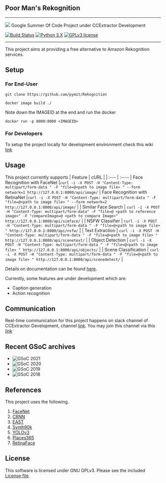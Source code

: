 ## Poor Man's Rekognition
---
![](https://www.ccextractor.org/_media/public:gsoc:gsoc-cc.png)
Google Summer Of Code Project under CCExtractor Development

[![Build Status](https://travis-ci.org/ccextractor/Rekognition.svg?branch=master)](https://travis-ci.org/CCExtractor/Rekognition)
[![Python 3.X](https://img.shields.io/badge/python-3.X-blue.svg)](https://www.python.org/downloads/)
[![GPLv3 license](https://img.shields.io/badge/License-GPLv3-blue.svg)](https://github.com/ccextractor/Rekognition/blob/master/LICENSE)

---
This project aims at providing a free alternative to Amazon Rekognition services. 

## Setup
### For End-User
```
git clone https://github.com/pymit/Rekognition

docker image build ./
```
Note down the IMAGEID at the end and run the docker

```
docker run -p 8000:8000 <IMAGEID>
```
### For Developers
To setup the project locally for development environment check this wiki [link](https://github.com/YB221/Rekognition/blob/master/contributing.md)


## Usage
This project currently supports
| Feature     | cURL        |
| :---        | :----       |
Face Recognition with FaceNet  |`curl -i -X POST -H "Content-Type: multipart/form-data " -F "file=@<path to image file> " --form network=1 http://127.0.0.1:8000/api/image/` | 
Face Recognition with RetinaNet  |`curl -i -X POST -H "Content-Type: multipart/form-data " -F "file=@<path to image file> " --form network=2 http://127.0.0.1:8000/api/image/`    |
| Similar Face Search   | `curl -i -X POST -H "Content-Type: multipart/form-data" -F "file=@ <path to reference image>" -F "compareImage=@ <path to compare Image>" http://127.0.0.1:8000/api/simface/`               |
| NSFW Classifier       | `curl -i -X POST -H "Content-Type: multipart/form-data " -F "file=@<path to image file> " http://127.0.0.1:8000/api/nsfw/`        |
| Text Extraction       | `curl -i -X POST -H "Content-Type: multipart/form-data " -F "file=@<path to image file> " http://127.0.0.1:8000/api/scenetext/`   |
| Object Detection      | `curl -i -X POST -H "Content-Type: multipart/form-data " -F "file=@<path to image file> " http://127.0.0.1:8000/api/objects/`     |
| Scene Classification  | `curl -i -X POST -H "Content-Type: multipart/form-data " -F "file=@<path to image file> " http://127.0.0.1:8000/api/scenedetect/` |

Details on documentation can be found [here](https://github.com/pymit/Rekognition/wiki/API-Documentation).

Currently, some features are under development which are:
- Caption generation 
- Action recognition

## Communication
Real-time communication for this project happens on slack channel of CCExtractor Development, channel [link](https://rhccgsoc15.slack.com/). You may join this channel via this [link](https://ccextractor.org/public:general:support)

## Recent GSoC archives
- ![GSoC 2021](https://summerofcode.withgoogle.com/archive/2021/organizations/5102272740065280)
- ![GSoC 2020](https://summerofcode.withgoogle.com/archive/2020/organizations/5987859833552896)
- ![GSoC 2019](https://summerofcode.withgoogle.com/archive/2019/organizations/6733668347805696)
- ![GSoC 2018](https://summerofcode.withgoogle.com/archive/2018/organizations/5152211763986432)

## References
This project uses the following.
1. [FaceNet](https://github.com/davidsandberg/facenet)
2. [CRNN](https://arxiv.org/pdf/1507.05717.pdf)
3. [EAST](https://arxiv.org/pdf/1704.03155.pdf)
4. [Synth90k](https://www.robots.ox.ac.uk/~vgg/data/text/)
5. [YOLOv3](https://pjreddie.com/darknet/yolo/)
6. [Places365](http://places2.csail.mit.edu/)
7. [RetinaFace](https://arxiv.org/pdf/1905.00641.pdf)


## License
This software is licensed under GNU GPLv3. Please see the included [License file](https://github.com/pymit/Rekognition/blob/master/LICENSE).



